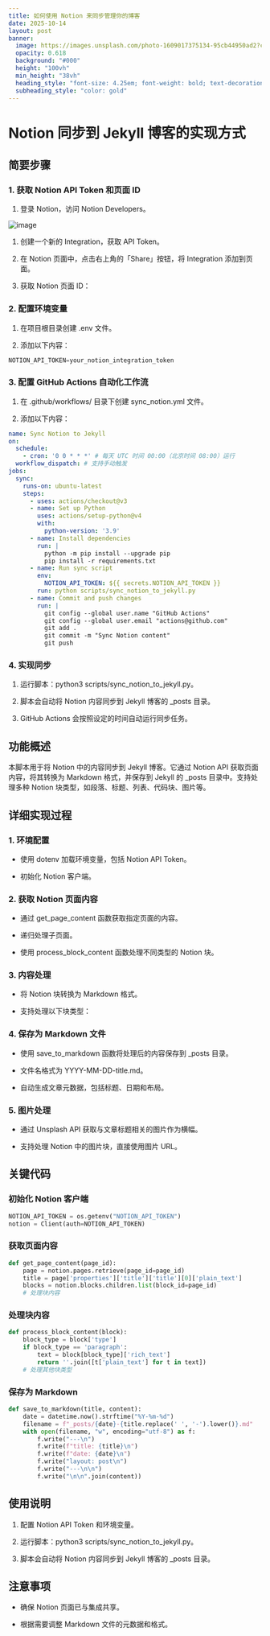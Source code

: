 ```yaml
---
title: 如何使用 Notion 来同步管理你的博客
date: 2025-10-14
layout: post
banner:
  image: https://images.unsplash.com/photo-1609017375134-95cb44950ad2?crop=entropy&cs=tinysrgb&fit=max&fm=jpg&ixid=M3w2OTIwMzJ8MHwxfHJhbmRvbXx8fHx8fHx8fDE3NjA0MzA0NDB8&ixlib=rb-4.1.0&q=80&w=1080
  opacity: 0.618
  background: "#000"
  height: "100vh"
  min_height: "38vh"
  heading_style: "font-size: 4.25em; font-weight: bold; text-decoration: underline"
  subheading_style: "color: gold"
---
```


# Notion 同步到 Jekyll 博客的实现方式

## 简要步骤

### 1. 获取 Notion API Token 和页面 ID

1. 登录 Notion，访问 Notion Developers。

![image](https://prod-files-secure.s3.us-west-2.amazonaws.com/a7a0cc5a-89b9-4cda-8686-1fba0ca52f40/d19c1afe-dea5-4312-9333-786b0ba83054/image.png?X-Amz-Algorithm=AWS4-HMAC-SHA256&X-Amz-Content-Sha256=UNSIGNED-PAYLOAD&X-Amz-Credential=ASIAZI2LB46646JFJSYC%2F20251014%2Fus-west-2%2Fs3%2Faws4_request&X-Amz-Date=20251014T082717Z&X-Amz-Expires=3600&X-Amz-Security-Token=IQoJb3JpZ2luX2VjELD%2F%2F%2F%2F%2F%2F%2F%2F%2F%2FwEaCXVzLXdlc3QtMiJHMEUCIEXd1700uHNoO1BpqtBCwsni6%2FUo8pPMgtgyC1wOZD%2BPAiEA9fYi5PME2YQw%2Fmv8uyYR2x9ikrFY3DdBSmmVj6YkA%2Bsq%2FwMIWRAAGgw2Mzc0MjMxODM4MDUiDJ9VlazE%2BSF6QmyAsSrcA5S%2FOFDXf0ce8fq5tgHH545dvc8gsZYdmWygOamRziechWwlC%2FHewOCjFpQPJ7fQ4StbqdWERRYsIKNFN69okrA6fPFLSUaHWFYZ4BI1eFtaAaasP76lOtC%2BIdGcJ1lDJSYQiWkfcXydGxzf8WBq5e9QyFrO9QCMqLZpVcRkutSb78q5jakFudyPlhE6la8RbiDKUN0mWkEuMHuK4KjLwBccpp2ut8cdpm8dXoNCJVfM64rwYdvuBZUhdDWDbNkB5%2BRQnK3JXEQnJFHYQ4HXVPJbSQ4TIqx8cQzSahXcq%2BfNvsO3V2QdQ5Ss1f2GZQYFoCzMqz%2FHqE%2FBvsLvR68kq%2FJIwUO8A2tPHbWsbEpB2G7HXzUeXW9FhrP3SGKksQwZ8PvCMvGGDbVIVZe9CF%2F9bsaeWAa2Uo1N3ymM7z5u9x%2BOraWi5RMs0jihIHL5qvYQkybwjhfKpwf4QnGsXLEM1nmX%2FDw3rdwzNDc%2FkmhGLcKw2FzCEnen%2BDU8KvKszRWXmxH%2BaEaBkaIJ299%2FAJw0wtSdGxe8B4TzlENGetpEHo4XsTeqbYR0E7HTaYlAP2EORE%2By5Oo46IyGtiCy0k0bfo8BcYCmkT0YvwnqazHXrtI4lFQeSuHzxhM4XZgeMNf1t8cGOqUB0XDHS0M9QszCNzPbsOnUsLrZWDSJD1yTlR7HuyoBSkqAeNTKLj2qooNns8kPUmLdl%2Fq980Dllt26dXKceqglr8dx5XBySYdkKA7OwHOLTpaO1vWeS9pLBAK7anMlJEajFSzYFwXKQqKkbYH1J6Qk3r3k6R9KbDcUpP%2B48PXJUVG26qEwt0B2ltXiIXNcplztQvD3dOQY2xAQN5Y6vM%2BIEf8FjX%2BC&X-Amz-Signature=013d2d91ac1068dc57ed5ee57ba827a8be03175d33b33f19fe16373aaaae7573&X-Amz-SignedHeaders=host&x-amz-checksum-mode=ENABLED&x-id=GetObject)

1. 创建一个新的 Integration，获取 API Token。

1. 在 Notion 页面中，点击右上角的「Share」按钮，将 Integration 添加到页面。

1. 获取 Notion 页面 ID：


### 2. 配置环境变量

1. 在项目根目录创建 .env 文件。

1. 添加以下内容：

```javascript
NOTION_API_TOKEN=your_notion_integration_token
```

### 3. 配置 GitHub Actions 自动化工作流

1. 在 .github/workflows/ 目录下创建 sync_notion.yml 文件。

1. 添加以下内容：

```yaml
name: Sync Notion to Jekyll
on:
  schedule:
    - cron: '0 0 * * *' # 每天 UTC 时间 00:00（北京时间 08:00）运行
  workflow_dispatch: # 支持手动触发
jobs:
  sync:
    runs-on: ubuntu-latest
    steps:
      - uses: actions/checkout@v3
      - name: Set up Python
        uses: actions/setup-python@v4
        with:
          python-version: '3.9'
      - name: Install dependencies
        run: |
          python -m pip install --upgrade pip
          pip install -r requirements.txt
      - name: Run sync script
        env:
          NOTION_API_TOKEN: ${{ secrets.NOTION_API_TOKEN }}
        run: python scripts/sync_notion_to_jekyll.py
      - name: Commit and push changes
        run: |
          git config --global user.name "GitHub Actions"
          git config --global user.email "actions@github.com"
          git add .
          git commit -m "Sync Notion content"
          git push
```

### 4. 实现同步

1. 运行脚本：python3 scripts/sync_notion_to_jekyll.py。

1. 脚本会自动将 Notion 内容同步到 Jekyll 博客的 _posts 目录。

1. GitHub Actions 会按照设定的时间自动运行同步任务。

## 功能概述

本脚本用于将 Notion 中的内容同步到 Jekyll 博客。它通过 Notion API 获取页面内容，将其转换为 Markdown 格式，并保存到 Jekyll 的 _posts 目录中。支持处理多种 Notion 块类型，如段落、标题、列表、代码块、图片等。

## 详细实现过程

### 1. 环境配置

- 使用 dotenv 加载环境变量，包括 Notion API Token。

- 初始化 Notion 客户端。

### 2. 获取 Notion 页面内容

- 通过 get_page_content 函数获取指定页面的内容。

- 递归处理子页面。

- 使用 process_block_content 函数处理不同类型的 Notion 块。

### 3. 内容处理

- 将 Notion 块转换为 Markdown 格式。

- 支持处理以下块类型：


### 4. 保存为 Markdown 文件

- 使用 save_to_markdown 函数将处理后的内容保存到 _posts 目录。

- 文件名格式为 YYYY-MM-DD-title.md。

- 自动生成文章元数据，包括标题、日期和布局。

### 5. 图片处理

- 通过 Unsplash API 获取与文章标题相关的图片作为横幅。

- 支持处理 Notion 中的图片块，直接使用图片 URL。

## 关键代码

### 初始化 Notion 客户端

```python
NOTION_API_TOKEN = os.getenv("NOTION_API_TOKEN")
notion = Client(auth=NOTION_API_TOKEN)
```

### 获取页面内容

```python
def get_page_content(page_id):
    page = notion.pages.retrieve(page_id=page_id)
    title = page['properties']['title']['title'][0]['plain_text']
    blocks = notion.blocks.children.list(block_id=page_id)
    # 处理块内容
```

### 处理块内容

```python
def process_block_content(block):
    block_type = block['type']
    if block_type == 'paragraph':
        text = block[block_type]['rich_text']
        return ''.join([t['plain_text'] for t in text])
    # 处理其他块类型
```

### 保存为 Markdown

```python
def save_to_markdown(title, content):
    date = datetime.now().strftime("%Y-%m-%d")
    filename = f"_posts/{date}-{title.replace(' ', '-').lower()}.md"
    with open(filename, "w", encoding="utf-8") as f:
        f.write("---\n")
        f.write(f"title: {title}\n")
        f.write(f"date: {date}\n")
        f.write("layout: post\n")
        f.write("---\n\n")
        f.write("\n\n".join(content))
```

## 使用说明

1. 配置 Notion API Token 和环境变量。

1. 运行脚本：python3 scripts/sync_notion_to_jekyll.py。

1. 脚本会自动将 Notion 内容同步到 Jekyll 博客的 _posts 目录。

## 注意事项

- 确保 Notion 页面已与集成共享。

- 根据需要调整 Markdown 文件的元数据和格式。